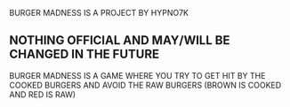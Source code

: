 BURGER MADNESS IS A PROJECT BY HYPNO7K

NOTHING OFFICIAL AND MAY/WILL BE CHANGED IN THE FUTURE
-------------------------------------------------------------

BURGER MADNESS IS A GAME WHERE YOU TRY TO GET HIT BY THE COOKED BURGERS AND AVOID THE RAW BURGERS (BROWN IS COOKED AND RED IS RAW)
